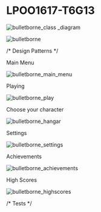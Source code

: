 # LPOO1617-T6G13

![bulletborne_class _diagram](https://cloud.githubusercontent.com/assets/25772341/25558803/32c7263a-2d26-11e7-9e8c-a767a2e41d6a.png)

![bulletborne](https://cloud.githubusercontent.com/assets/25772341/25558804/32f774e8-2d26-11e7-8c59-497d9ca3e623.png)

/* Design Patterns */

Main Menu

![bulletborne_main_menu](https://cloud.githubusercontent.com/assets/25772341/25525924/2bd058c4-2c09-11e7-96b0-4851bfcd485d.png)

Playing

![bulletborne_play](https://cloud.githubusercontent.com/assets/25772341/25525925/2bd5f90a-2c09-11e7-984c-e89e57bd231c.png)

Choose your character

![bulletborne_hangar](https://cloud.githubusercontent.com/assets/25772341/25525920/2b9fccb8-2c09-11e7-81a3-df8be0aa779b.png)

Settings

![bulletborne_settings](https://cloud.githubusercontent.com/assets/25772341/25525923/2bcf8bd8-2c09-11e7-94da-6aaabc6a8314.png)

Achievements

![bulletborne_achievements](https://cloud.githubusercontent.com/assets/25772341/25525926/2bdf5ba8-2c09-11e7-8905-81b72250a9c9.png)

High Scores

![bulletborne_highscores](https://cloud.githubusercontent.com/assets/25772341/25525922/2bbb3386-2c09-11e7-825d-32999c8e8109.png)

/* Tests */
